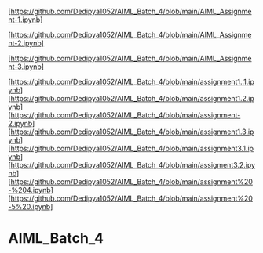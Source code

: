 [https://github.com/Dedipya1052/AIML_Batch_4/blob/main/AIML_Assignment-1.ipynb]

[https://github.com/Dedipya1052/AIML_Batch_4/blob/main/AIML_Assignment-2.ipynb]

[https://github.com/Dedipya1052/AIML_Batch_4/blob/main/AIML_Assignment-3.ipynb]



[https://github.com/Dedipya1052/AIML_Batch_4/blob/main/assignment1..1.ipynb]
[https://github.com/Dedipya1052/AIML_Batch_4/blob/main/assignment1.2.ipynb]
[https://github.com/Dedipya1052/AIML_Batch_4/blob/main/assignment-2.ipynb]
[https://github.com/Dedipya1052/AIML_Batch_4/blob/main/assignment1.3.ipynb]
[https://github.com/Dedipya1052/AIML_Batch_4/blob/main/assignment3.1.ipynb]
[https://github.com/Dedipya1052/AIML_Batch_4/blob/main/assigment3.2.ipynb]
[https://github.com/Dedipya1052/AIML_Batch_4/blob/main/assignment%20-%204.ipynb]
[https://github.com/Dedipya1052/AIML_Batch_4/blob/main/assignment%20-5%20.ipynb]



# AIML_Batch_4
